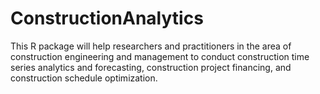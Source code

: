 # ConstructionAnalytics
This R package will help researchers and practitioners in the area of construction engineering and management to conduct construction time series analytics and forecasting, construction project financing, and construction schedule optimization.
